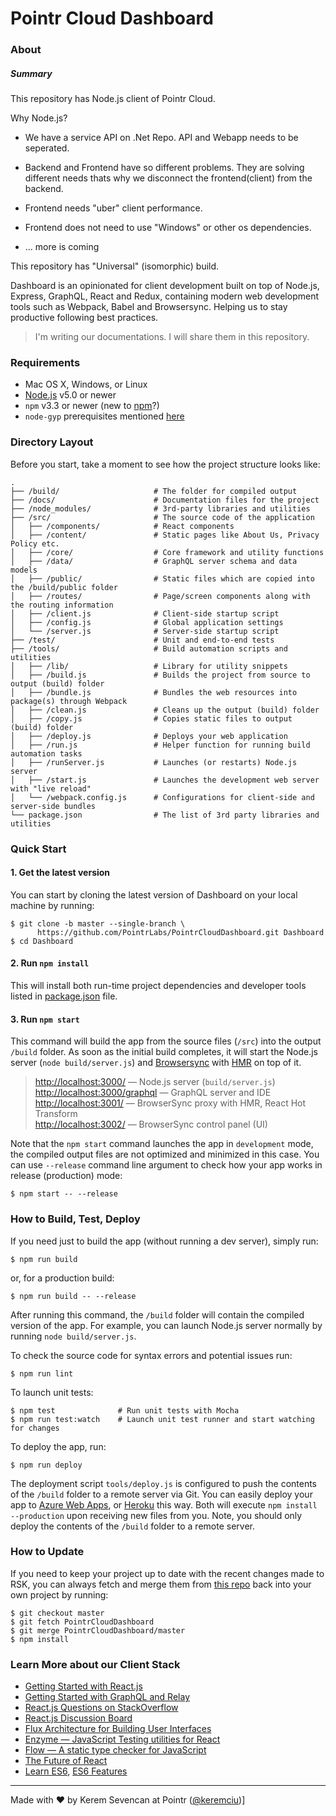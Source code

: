 # Pointr Cloud Dashboard

### About

##### Summary
This repository has Node.js client of Pointr Cloud.

Why Node.js?
- We have a service API on .Net Repo. API and Webapp needs to be seperated.

- Backend and Frontend have so different problems. They are solving different needs thats why we disconnect the frontend(client) from the backend.

- Frontend needs "uber" client performance.

- Frontend does not need to use "Windows" or other os dependencies.

- ... more is coming

This repository has "Universal" (isomorphic) build.

Dashboard is an opinionated for client development built on top of Node.js, Express, GraphQL, React and Redux, containing modern web development tools such as Webpack, Babel and Browsersync. Helping us to stay productive following best practices.

> I'm writing our documentations. I will share them in this repository.

### Requirements

  * Mac OS X, Windows, or Linux
  * [Node.js](https://nodejs.org/) v5.0 or newer
  * `npm` v3.3 or newer (new to [npm](https://docs.npmjs.com/)?)
  * `node-gyp` prerequisites mentioned [here](https://github.com/nodejs/node-gyp)

### Directory Layout

Before you start, take a moment to see how the project structure looks like:

  ```
  .
  ├── /build/                     # The folder for compiled output
  ├── /docs/                      # Documentation files for the project
  ├── /node_modules/              # 3rd-party libraries and utilities
  ├── /src/                       # The source code of the application
  │   ├── /components/            # React components
  │   ├── /content/               # Static pages like About Us, Privacy Policy etc.
  │   ├── /core/                  # Core framework and utility functions
  │   ├── /data/                  # GraphQL server schema and data models
  │   ├── /public/                # Static files which are copied into the /build/public folder
  │   ├── /routes/                # Page/screen components along with the routing information
  │   ├── /client.js              # Client-side startup script
  │   ├── /config.js              # Global application settings
  │   └── /server.js              # Server-side startup script
  ├── /test/                      # Unit and end-to-end tests
  ├── /tools/                     # Build automation scripts and utilities
  │   ├── /lib/                   # Library for utility snippets
  │   ├── /build.js               # Builds the project from source to output (build) folder
  │   ├── /bundle.js              # Bundles the web resources into package(s) through Webpack
  │   ├── /clean.js               # Cleans up the output (build) folder
  │   ├── /copy.js                # Copies static files to output (build) folder
  │   ├── /deploy.js              # Deploys your web application
  │   ├── /run.js                 # Helper function for running build automation tasks
  │   ├── /runServer.js           # Launches (or restarts) Node.js server
  │   ├── /start.js               # Launches the development web server with "live reload"
  │   └── /webpack.config.js      # Configurations for client-side and server-side bundles
  └── package.json                # The list of 3rd party libraries and utilities
  ```

### Quick Start

#### 1. Get the latest version

You can start by cloning the latest version of Dashboard on your
local machine by running:

```shell
$ git clone -b master --single-branch \
      https://github.com/PointrLabs/PointrCloudDashboard.git Dashboard
$ cd Dashboard
```

#### 2. Run `npm install`

This will install both run-time project dependencies and developer tools listed
in [package.json](../package.json) file.

#### 3. Run `npm start`

This command will build the app from the source files (`/src`) into the output
`/build` folder. As soon as the initial build completes, it will start the
Node.js server (`node build/server.js`) and [Browsersync](https://browsersync.io/)
with [HMR](https://webpack.github.io/docs/hot-module-replacement) on top of it.

> [http://localhost:3000/](http://localhost:3000/) — Node.js server (`build/server.js`)<br>
> [http://localhost:3000/graphql](http://localhost:3000/graphql) — GraphQL server and IDE<br>
> [http://localhost:3001/](http://localhost:3001/) — BrowserSync proxy with HMR, React Hot Transform<br>
> [http://localhost:3002/](http://localhost:3002/) — BrowserSync control panel (UI)

Note that the `npm start` command launches the app in `development` mode,
the compiled output files are not optimized and minimized in this case.
You can use `--release` command line argument to check how your app works
in release (production) mode:

```shell
$ npm start -- --release
```

### How to Build, Test, Deploy

If you need just to build the app (without running a dev server), simply run:

```shell
$ npm run build
```

or, for a production build:

```shell
$ npm run build -- --release
```

After running this command, the `/build` folder will contain the compiled
version of the app. For example, you can launch Node.js server normally by
running `node build/server.js`.

To check the source code for syntax errors and potential issues run:

```shell
$ npm run lint
```

To launch unit tests:

```shell
$ npm test              # Run unit tests with Mocha
$ npm run test:watch    # Launch unit test runner and start watching for changes
```

To deploy the app, run:

```shell
$ npm run deploy
```

The deployment script `tools/deploy.js` is configured to push the contents of
the `/build` folder to a remote server via Git. You can easily deploy your app
to [Azure Web Apps](https://azure.microsoft.com/en-us/services/app-service/web/),
or [Heroku](https://www.heroku.com/) this way. Both will execute `npm install --production`
upon receiving new files from you. Note, you should only deploy the contents
of the `/build` folder to a remote server.

### How to Update

If you need to keep your project up to date with the recent changes made to RSK,
you can always fetch and merge them from [this repo](https://github.com/PointrLabs/PointrCloudDashboard)
back into your own project by running:

```shell
$ git checkout master
$ git fetch PointrCloudDashboard
$ git merge PointrCloudDashboard/master
$ npm install
```

### Learn More about our Client Stack

  * [Getting Started with React.js](http://facebook.github.io/react/)
  * [Getting Started with GraphQL and Relay](https://quip.com/oLxzA1gTsJsE)
  * [React.js Questions on StackOverflow](http://stackoverflow.com/questions/tagged/reactjs)
  * [React.js Discussion Board](https://discuss.reactjs.org/)
  * [Flux Architecture for Building User Interfaces](http://facebook.github.io/flux/)
  * [Enzyme — JavaScript Testing utilities for React](http://airbnb.io/enzyme/)
  * [Flow — A static type checker for JavaScript](http://flowtype.org/)
  * [The Future of React](https://github.com/reactjs/react-future)
  * [Learn ES6](https://babeljs.io/docs/learn-es6/), [ES6 Features](https://github.com/lukehoban/es6features#readme)


---
Made with ♥ by Kerem Sevencan at Pointr ([@keremciu](https://twitter.com/keremciu))]
